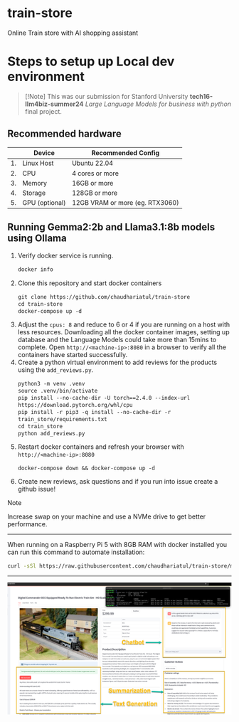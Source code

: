 # train-store
Online Train store with AI shopping assistant

# Steps to setup up Local dev environment

> [!Note] This was our submission for Stanford University **tech16-llm4biz-summer24** *Large Language Models for business with python* final project.

## Recommended hardware
||**Device**|**Recommended Config**|
|-|-|-|
|1.|Linux Host|Ubuntu 22.04|
|2.|CPU|4 cores or more|
|3.|Memory|16GB or more|
|4.|Storage|128GB or more|
|5.|GPU (optional)|12GB VRAM or more (eg. RTX3060)|


## Running Gemma2:2b and Llama3.1:8b models using Ollama

1. Verify docker service is running.
   ```bash
   docker info
   ```
2. Clone this repository and start docker containers
   ```
   git clone https://github.com/chaudhariatul/train-store
   cd train-store
   docker-compose up -d
   ```
3. Adjust the `cpus: 8` and reduce to 6 or 4 if you are running on a host with less resources. Downloading all the docker container images, setting up database and the Language Models could take more than 15mins to complete. Open `http://<machine-ip>:8080` in a browser to verify all the containers have started successfully.
4. Create a python virtual environment to add reviews for the products using the `add_reviews.py`.
   ```
   python3 -m venv .venv
   source .venv/bin/activate
   pip install --no-cache-dir -U torch==2.4.0 --index-url https://download.pytorch.org/whl/cpu
   pip install -r pip3 -q install --no-cache-dir -r train_store/requirements.txt
   cd train_store
   python add_reviews.py
   ```
5. Restart docker containers and refresh your browser with `http://<machine-ip>:8080`
   ```
   docker-compose down && docker-compose up -d
   ```
6. Create new reviews, ask questions and if you run into issue create a github issue!

> [!NOTE]
> Increase swap on your machine and use a NVMe drive to get better performance.

---

When running on a Raspberry Pi 5 with 8GB RAM with docker installed you can run this command to automate installation:

```bash
curl -sSl https://raw.githubusercontent.com/chaudhariatul/train-store/main/setup_train_store_demo.sh | bash
```

---

<img src="./images/image.png" width=900px>